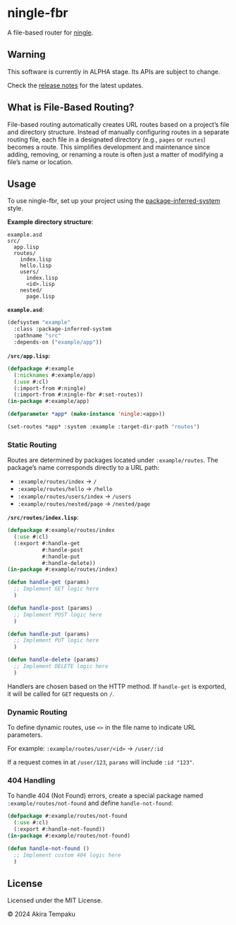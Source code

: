 # ningle-fbr

A file-based router for [ningle](https://github.com/fukamachi/ningle).

## Warning

This software is currently in ALPHA stage. Its APIs are subject to change.  

Check the [release notes](https://github.com/skyizwhite/ningle-fbr/releases) for the latest updates.

## What is File-Based Routing?

File-based routing automatically creates URL routes based on a project’s file and directory structure. Instead of manually configuring routes in a separate routing file, each file in a designated directory (e.g., `pages` or `routes`) becomes a route. This simplifies development and maintenance since adding, removing, or renaming a route is often just a matter of modifying a file’s name or location.

## Usage

To use ningle-fbr, set up your project using the [package-inferred-system](https://asdf.common-lisp.dev/asdf/The-package_002dinferred_002dsystem-extension.html) style.

**Example directory structure**:
```
example.asd
src/
  app.lisp
  routes/
    index.lisp
    hello.lisp
    users/
      index.lisp
      <id>.lisp
    nested/
      page.lisp
```

**`example.asd`**:
```lisp
(defsystem "example"
  :class :package-inferred-system
  :pathname "src"
  :depends-on ("example/app"))
```

**`/src/app.lisp`**:
```lisp
(defpackage #:example
  (:nicknames #:example/app)
  (:use #:cl)
  (:import-from #:ningle)
  (:import-from #:ningle-fbr #:set-routes))
(in-package #:example/app)

(defparameter *app* (make-instance 'ningle:<app>))

(set-routes *app* :system :example :target-dir-path "routes")
```

### Static Routing

Routes are determined by packages located under `:example/routes`. The package’s name corresponds directly to a URL path:

- `:example/routes/index` → `/`
- `:example/routes/hello` → `/hello`
- `:example/routes/users/index` → `/users`
- `:example/routes/nested/page` → `/nested/page`

**`/src/routes/index.lisp`**:
```lisp
(defpackage #:example/routes/index
  (:use #:cl)
  (:export #:handle-get
           #:handle-post
           #:handle-put
           #:handle-delete))
(in-package #:example/routes/index)

(defun handle-get (params)
  ;; Implement GET logic here
  )

(defun handle-post (params)
  ;; Implement POST logic here
  )

(defun handle-put (params)
  ;; Implement PUT logic here
  )

(defun handle-delete (params)
  ;; Implement DELETE logic here
  )
```

Handlers are chosen based on the HTTP method. If `handle-get` is exported, it will be called for `GET` requests on `/`.

### Dynamic Routing

To define dynamic routes, use `<>` in the file name to indicate URL parameters.

For example:
`:example/routes/user/<id>` → `/user/:id`

If a request comes in at `/user/123`, `params` will include `:id "123"`.

### 404 Handling

To handle 404 (Not Found) errors, create a special package named `:example/routes/not-found` and define `handle-not-found`:

```lisp
(defpackage #:example/routes/not-found
  (:use #:cl)
  (:export #:handle-not-found))
(in-package #:example/routes/not-found)

(defun handle-not-found ()
  ;; Implement custom 404 logic here
  )
```

## License

Licensed under the MIT License.

© 2024 Akira Tempaku